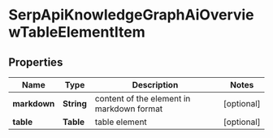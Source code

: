 # SerpApiKnowledgeGraphAiOverviewTableElementItem


## Properties

| Name | Type | Description | Notes |
|------------ | ------------- | ------------- | -------------|
**markdown** | **String** | content of the element in markdown format |[optional]|
**table** | **Table** | table element |[optional]|